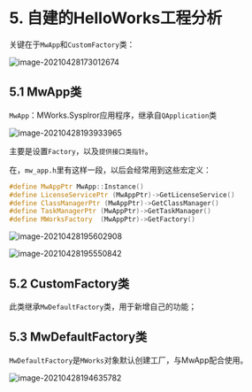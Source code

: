 # 5. 自建的HelloWorks工程分析

关键在于`MwApp`和`CustomFactory`类：

![image-20210428173012674](https://tangxing-markdown-pic.oss-cn-shenzhen.aliyuncs.com/images/20210428173012.png)



## 5.1 MwApp类

`MwApp`：MWorks.Sysplror应用程序，继承自`QApplication`类

![image-20210428193933965](https://tangxing-markdown-pic.oss-cn-shenzhen.aliyuncs.com/images/20210428193934.png)

主要是设置`Factory`，以及`提供接口类指针`。

在，`mw_app.h`里有这样一段，以后会经常用到这些宏定义：

~~~cpp
#define MwAppPtr MwApp::Instance()
#define LicenseServicePtr (MwAppPtr)->GetLicenseService()
#define ClassManagerPtr (MwAppPtr)->GetClassManager()
#define TaskManagerPtr (MwAppPtr)->GetTaskManager()
#define MWorksFactory  (MwAppPtr)->GetFactory()
~~~

![image-20210428195602908](https://tangxing-markdown-pic.oss-cn-shenzhen.aliyuncs.com/images/20210428195602.png)

![image-20210428195550842](https://tangxing-markdown-pic.oss-cn-shenzhen.aliyuncs.com/images/20210428195550.png)

## 5.2 CustomFactory类

此类继承`MwDefaultFactory`类，用于新增自己的功能；



## 5.3 MwDefaultFactory类

`MwDefaultFactory`是`MWorks`对象默认创建工厂，与MwApp配合使用。

![image-20210428194635782](https://tangxing-markdown-pic.oss-cn-shenzhen.aliyuncs.com/images/20210428194635.png)



